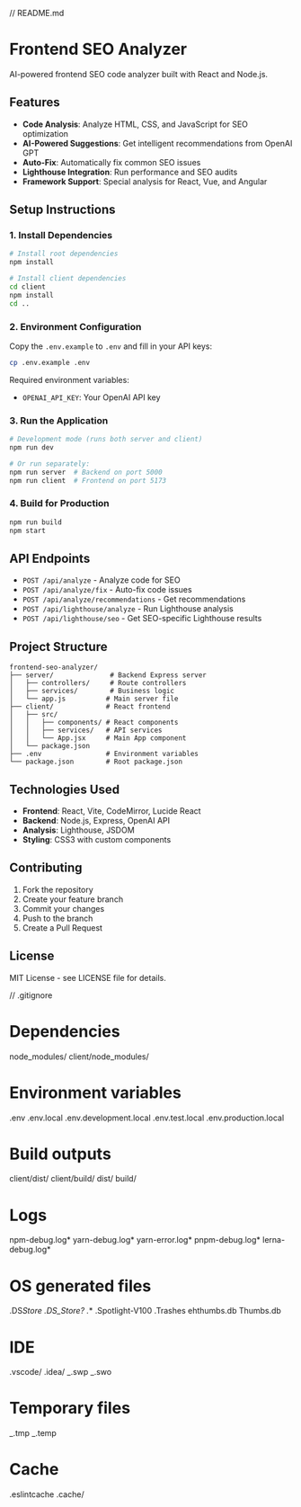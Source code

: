// README.md

# Frontend SEO Analyzer

AI-powered frontend SEO code analyzer built with React and Node.js.

## Features

- **Code Analysis**: Analyze HTML, CSS, and JavaScript for SEO optimization
- **AI-Powered Suggestions**: Get intelligent recommendations from OpenAI GPT
- **Auto-Fix**: Automatically fix common SEO issues
- **Lighthouse Integration**: Run performance and SEO audits
- **Framework Support**: Special analysis for React, Vue, and Angular

## Setup Instructions

### 1. Install Dependencies

```bash
# Install root dependencies
npm install

# Install client dependencies
cd client
npm install
cd ..
```

### 2. Environment Configuration

Copy the `.env.example` to `.env` and fill in your API keys:

```bash
cp .env.example .env
```

Required environment variables:

- `OPENAI_API_KEY`: Your OpenAI API key

### 3. Run the Application

```bash
# Development mode (runs both server and client)
npm run dev

# Or run separately:
npm run server  # Backend on port 5000
npm run client  # Frontend on port 5173
```

### 4. Build for Production

```bash
npm run build
npm start
```

## API Endpoints

- `POST /api/analyze` - Analyze code for SEO
- `POST /api/analyze/fix` - Auto-fix code issues
- `POST /api/analyze/recommendations` - Get recommendations
- `POST /api/lighthouse/analyze` - Run Lighthouse analysis
- `POST /api/lighthouse/seo` - Get SEO-specific Lighthouse results

## Project Structure

```
frontend-seo-analyzer/
├── server/              # Backend Express server
│   ├── controllers/     # Route controllers
│   ├── services/        # Business logic
│   └── app.js          # Main server file
├── client/             # React frontend
│   ├── src/
│   │   ├── components/ # React components
│   │   ├── services/   # API services
│   │   └── App.jsx     # Main App component
│   └── package.json
├── .env                # Environment variables
└── package.json        # Root package.json
```

## Technologies Used

- **Frontend**: React, Vite, CodeMirror, Lucide React
- **Backend**: Node.js, Express, OpenAI API
- **Analysis**: Lighthouse, JSDOM
- **Styling**: CSS3 with custom components

## Contributing

1. Fork the repository
2. Create your feature branch
3. Commit your changes
4. Push to the branch
5. Create a Pull Request

## License

MIT License - see LICENSE file for details.

// .gitignore

# Dependencies

node_modules/
client/node_modules/

# Environment variables

.env
.env.local
.env.development.local
.env.test.local
.env.production.local

# Build outputs

client/dist/
client/build/
dist/
build/

# Logs

npm-debug.log*
yarn-debug.log*
yarn-error.log*
pnpm-debug.log*
lerna-debug.log\*

# OS generated files

.DS*Store
.DS_Store?
.*\*
.Spotlight-V100
.Trashes
ehthumbs.db
Thumbs.db

# IDE

.vscode/
.idea/
_.swp
_.swo

# Temporary files

_.tmp
_.temp

# Cache

.eslintcache
.cache/
